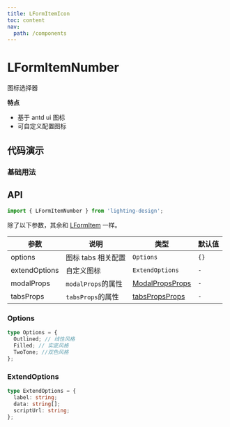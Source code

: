 ```yaml
---
title: LFormItemIcon
toc: content
nav:
  path: /components
---
```


# LFormItemNumber

图标选择器

**特点**

- 基于 antd ui 图标
- 可自定义配置图标

## 代码演示

### 基础用法

<code src='./demos/Demo2.tsx'></code>

## API

```ts
import { LFormItemNumber } from 'lighting-design';
```

除了以下参数，其余和 [LFormItem](/components/form-item#api) 一样。

| 参数          | 说明               | 类型                                                          | 默认值 |
| ------------- | ------------------ | ------------------------------------------------------------- | ------ |
| options       | 图标 tabs 相关配置 | `Options`                                                     | `{}`   |
| extendOptions | 自定义图标         | `ExtendOptions`                                               | `-`    |
| modalProps    | `modalProps`的属性 | [ModalPropsProps](https://ant.design/components/modal-cn#api) | `-`    |
| tabsProps     | `tabsProps`的属性  | [tabsPropsProps](https://ant.design/components/tabs-cn#api)   | `-`    |

### Options

```ts
type Options = {
  Outlined; // 线性风格
  Filled; // 实底风格
  TwoTone; //双色风格
};
```

### ExtendOptions

```ts
type ExtendOptions = {
  label: string;
  data: string[];
  scriptUrl: string;
};
```
